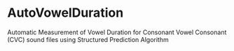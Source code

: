 # AutoVowelDuration
Automatic Measurement of Vowel Duration for Consonant Vowel Consonant (CVC) sound files using Structured Prediction Algorithm
